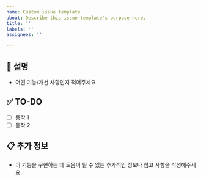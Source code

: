 ```yaml
---
name: Custom issue template
about: Describe this issue template's purpose here.
title: ''
labels: ''
assignees: ''

---
```


## 📝 설명
- 어떤 기능/개선 사항인지 적어주세요

## ✅ TO-DO
- [ ] 동작 1
- [ ] 동작 2

## 📋 추가 정보
- 이 기능을 구현하는 데 도움이 될 수 있는 추가적인 정보나 참고 사항을 작성해주세요.
